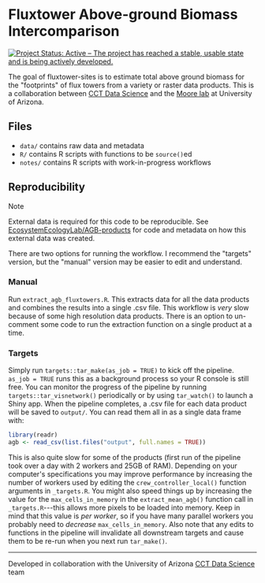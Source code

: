 
# Fluxtower Above-ground Biomass Intercomparison

<!-- badges: start -->
[![Project Status: Active – The project has reached a stable, usable state and is being actively developed.](https://www.repostatus.org/badges/latest/active.svg)](https://www.repostatus.org/#active)
<!-- badges: end -->

The goal of fluxtower-sites is to estimate total above ground biomass for the "footprints" of flux towers from a variety or raster data products.  This is a collaboration between [CCT Data Science](https://datascience.cct.arizona.edu/) and the [Moore lab](https://snre.arizona.edu/david-moore) at University of Arizona.

## Files

- `data/` contains raw data and metadata
- `R/` contains R scripts with functions to be `source()`ed
- `notes/` contains R scripts with work-in-progress workflows

## Reproducibility

> [!NOTE] 
> External data is required for this code to be reproducible.  See [EcosystemEcologyLab/AGB-products](https://github.com/EcosystemEcologyLab/AGB-products) for code and metadata on how this external data was created.

There are two options for running the workflow.  I recommend the "targets" version, but the "manual" version may be easier to edit and understand.

### Manual

Run `extract_agb_fluxtowers.R`.  This extracts data for all the data products and combines the results into a single .csv file.  This workflow is *very* slow because of some high resolution data products.  There is an option to un-comment some code to run the extraction function on a single product at a time.

### Targets

Simply run `targets::tar_make(as_job = TRUE)` to kick off the pipeline.  `as_job = TRUE` runs this as a background process so your R console is still free.  You can monitor the progress of the pipeline by running `targets::tar_visnetwork()` periodically or by using `tar_watch()` to launch a Shiny app. When the pipeline completes, a .csv file for each data product will be saved to `output/`.  You can read them all in as a single data frame with:

```r
library(readr)
agb <- read_csv(list.files("output", full.names = TRUE))
```

This is also quite slow for some of the products (first run of the pipeline took over a day with 2 workers and 25GB of RAM).  Depending on your computer's specifications you may improve performance by increasing the number of workers used by editing the `crew_controller_local()` function arguments in `_targets.R`.  You might also speed things up by increasing the value for the `max_cells_in_memory` in the `extract_mean_agb()` function call in `_targets.R`---this allows more pixels to be loaded into memory.  Keep in mind that this value is *per worker*, so if you have many parallel workers you probably need to *decrease* `max_cells_in_memory`.  Also note that any edits to functions in the pipeline will invalidate all downstream targets and cause them to be re-run when you next run `tar_make()`.


------------------------------------------------------------------------
Developed in collaboration with the University of Arizona [CCT Data Science](https://datascience.cct.arizona.edu/) team
